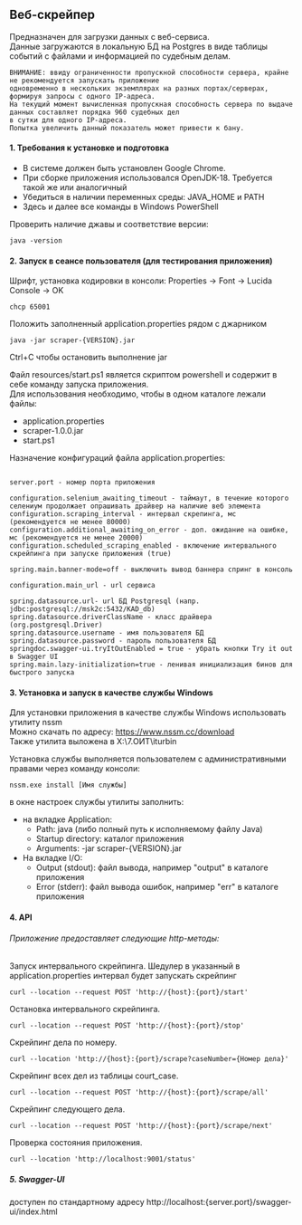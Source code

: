## Веб-скрейпер
Предназначен для загрузки данных с веб-сервиса.  
Данные загружаются в локальную БД на Postgres в виде таблицы событий с файлами и информацией по судебным делам.  

```
ВНИМАНИЕ: ввиду ограниченности пропускной способности сервера, крайне не рекомендуется запускать приложение
одновременно в нескольких экземплярах на разных портах/серверах, формируя запросы с одного IP-адреса.
На текущий момент вычисленная пропускная способность сервера по выдаче данных составляет порядка 960 судебных дел 
в сутки для одного IP-адреса.  
Попытка увеличить данный показатель может привести к бану.
```

#### 1. Требования к установке и подготовка
- В системе должен быть установлен Google Chrome.
- При сборке приложения использовался OpenJDK-18. Требуется такой же или аналогичный
- Убедиться в наличии переменных среды: JAVA_HOME и PATH
- Здесь и далее все команды в Windows PowerShell

Проверить наличие джавы и соответствие версии:
```
java -version
```

#### 2. Запуск в сеансе пользователя (для тестирования приложения)
Шрифт, установка кодировки в консоли:
Properties -> Font -> Lucida Console -> OK
```
chcp 65001
```
Положить заполненный application.properties рядом с джарником

```
java -jar scraper-{VERSION}.jar
```

Ctrl+C чтобы остановить выполнение jar

Файл resources/start.ps1 является скриптом powershell и содержит в себе команду запуска приложения.  
Для использования необходимо, чтобы в одном каталоге лежали файлы:
- application.properties
- scraper-1.0.0.jar
- start.ps1

Назначение конфигураций файла application.properties:
```

server.port - номер порта приложения

configuration.selenium_awaiting_timeout - таймаут, в течение которого селениум продолжает опрашивать драйвер на наличие веб элемента  
configuration.scraping_interval - интервал скрепинга, мс (рекомендуется не менее 80000)  
configuration.additional_awaiting_on_error - доп. ожидание на ошибке, мс (рекомендуется не менее 20000)  
configuration.scheduled_scraping_enabled - включение интервального скрейпинга при запуске приложения (true) 

spring.main.banner-mode=off - выключить вывод баннера спринг в консоль

configuration.main_url - url сервиса

spring.datasource.url- url БД Postgresql (напр. jdbc:postgresql://msk2c:5432/KAD_db)  
spring.datasource.driverClassName - класс драйвера (org.postgresql.Driver)  
spring.datasource.username - имя пользователя БД  
spring.datasource.password - пароль пользователя БД  
springdoc.swagger-ui.tryItOutEnabled = true - убрать кнопки Try it out в Swagger UI  
spring.main.lazy-initialization=true - ленивая инициализация бинов для быстрого запуска  
```

#### 3. Установка и запуск в качестве службы Windows
Для установки приложения в качестве службы Windows использовать утилиту nssm  
Можно скачать по адресу: https://www.nssm.cc/download  
Также утилита выложена в X:\7.ОИТ\iturbin

Установка службы выполняется пользователем с административными правами через команду консоли:
```
nssm.exe install [Имя службы]
```
в окне настроек службы утилиты заполнить:  
- на вкладке Application:  
  - Path: java (либо полный путь к исполняемому файлу Java)  
  - Startup directory: каталог приложения
  - Arguments: -jar scraper-{VERSION}.jar
- На вкладке I/O:
  - Output (stdout): файл вывода, например "output" в каталоге приложения
  - Error (stderr): файл вывода ошибок, например "err" в каталоге приложения



#### 4. API
###### Приложение предоставляет следующие http-методы:

Запуск интервального скрейпинга.
Шедулер в указанный в application.properties интервал будет запускать скрейпинг
```
curl --location --request POST 'http://{host}:{port}/start'
```
Остановка интервального скрейпинга.
```
curl --location --request POST 'http://{host}:{port}/stop'
```
Скрейпинг дела по номеру.
```
curl --location 'http://{host}:{port}/scrape?caseNumber={Номер дела}'
```
Скрейпинг всех дел из таблицы court_case. 
```
curl --location --request POST 'http://{host}:{port}/scrape/all'
```
Скрейпинг следующего дела.
```
curl --location --request POST 'http://{host}:{port}/scrape/next'
```
Проверка состояния приложения.
```
curl --location 'http://localhost:9001/status'
```
##### 5. Swagger-UI 
доступен по стандартному адресу
http://localhost:{server.port}/swagger-ui/index.html
